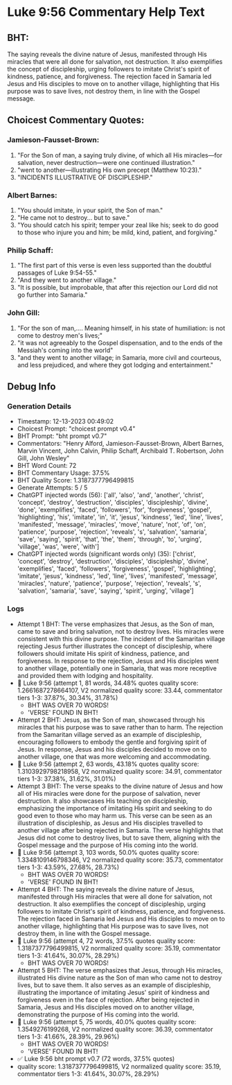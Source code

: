 # Luke 9:56 Commentary Help Text

## BHT:
The saying reveals the divine nature of Jesus, manifested through His miracles that were all done for salvation, not destruction. It also exemplifies the concept of discipleship, urging followers to imitate Christ's spirit of kindness, patience, and forgiveness. The rejection faced in Samaria led Jesus and His disciples to move on to another village, highlighting that His purpose was to save lives, not destroy them, in line with the Gospel message.

## Choicest Commentary Quotes:
### Jamieson-Fausset-Brown:
1. "For the Son of man, a saying truly divine, of which all His miracles—for salvation, never destruction—were one continued illustration."
2. "went to another—illustrating His own precept (Matthew 10:23)."
3. "INCIDENTS ILLUSTRATIVE OF DISCIPLESHIP."

### Albert Barnes:
1. "You should imitate, in your spirit, the Son of man."
2. "He came not to destroy... but to save."
3. "You should catch his spirit; temper your zeal like his; seek to do good to those who injure you and him; be mild, kind, patient, and forgiving."

### Philip Schaff:
1. "The first part of this verse is even less supported than the doubtful passages of Luke 9:54-55."
2. "And they went to another village."
3. "It is possible, but improbable, that after this rejection our Lord did not go further into Samaria."

### John Gill:
1. "For the son of man,.... Meaning himself, in his state of humiliation:
is not come to destroy men's lives;"
2. "it was not agreeably to the Gospel dispensation, and to the ends of the Messiah's coming into the world"
3. "and they went to another village; in Samaria, more civil and courteous, and less prejudiced, and where they got lodging and entertainment."


## Debug Info
### Generation Details
- Timestamp: 12-13-2023 00:49:02
- Choicest Prompt: "choicest prompt v0.4"
- BHT Prompt: "bht prompt v0.7"
- Commentators: "Henry Alford, Jamieson-Fausset-Brown, Albert Barnes, Marvin Vincent, John Calvin, Philip Schaff, Archibald T. Robertson, John Gill, John Wesley"
- BHT Word Count: 72
- BHT Commentary Usage: 37.5%
- BHT Quality Score: 1.3187377796499815
- Generate Attempts: 5 / 5
- ChatGPT injected words (56):
	['all', 'also', 'and', 'another', 'christ', 'concept', 'destroy', 'destruction', 'disciples', 'discipleship', 'divine', 'done', 'exemplifies', 'faced', 'followers', 'for', 'forgiveness', 'gospel', 'highlighting', 'his', 'imitate', 'in', 'it', 'jesus', 'kindness', 'led', 'line', 'lives', 'manifested', 'message', 'miracles', 'move', 'nature', 'not', 'of', 'on', 'patience', 'purpose', 'rejection', 'reveals', 's', 'salvation', 'samaria', 'save', 'saying', 'spirit', 'that', 'the', 'them', 'through', 'to', 'urging', 'village', 'was', 'were', 'with']
- ChatGPT injected words (significant words only) (35):
	['christ', 'concept', 'destroy', 'destruction', 'disciples', 'discipleship', 'divine', 'exemplifies', 'faced', 'followers', 'forgiveness', 'gospel', 'highlighting', 'imitate', 'jesus', 'kindness', 'led', 'line', 'lives', 'manifested', 'message', 'miracles', 'nature', 'patience', 'purpose', 'rejection', 'reveals', 's', 'salvation', 'samaria', 'save', 'saying', 'spirit', 'urging', 'village']

### Logs
- Attempt 1 BHT: The verse emphasizes that Jesus, as the Son of man, came to save and bring salvation, not to destroy lives. His miracles were consistent with this divine purpose. The incident of the Samaritan village rejecting Jesus further illustrates the concept of discipleship, where followers should imitate His spirit of kindness, patience, and forgiveness. In response to the rejection, Jesus and His disciples went to another village, potentially one in Samaria, that was more receptive and provided them with lodging and hospitality.
- 🔄 Luke 9:56 (attempt 1, 81 words, 34.48% quotes quality score: 1.2661687278664107, V2 normalized quality score: 33.44, commentator tiers 1-3: 37.87%, 30.34%, 31.78%) 
	- BHT WAS OVER 70 WORDS! 
	- 'VERSE' FOUND IN BHT!
- Attempt 2 BHT: Jesus, as the Son of man, showcased through his miracles that his purpose was to save rather than to harm. The rejection from the Samaritan village served as an example of discipleship, encouraging followers to embody the gentle and forgiving spirit of Jesus. In response, Jesus and his disciples decided to move on to another village, one that was more welcoming and accommodating.
- 🔄 Luke 9:56 (attempt 2, 63 words, 43.18% quotes quality score: 1.3103929798218958, V2 normalized quality score: 34.91, commentator tiers 1-3: 37.38%, 31.62%, 31.01%)
- Attempt 3 BHT: The verse speaks to the divine nature of Jesus and how all of His miracles were done for the purpose of salvation, never destruction. It also showcases His teaching on discipleship, emphasizing the importance of imitating His spirit and seeking to do good even to those who may harm us. This verse can be seen as an illustration of discipleship, as Jesus and His disciples travelled to another village after being rejected in Samaria. The verse highlights that Jesus did not come to destroy lives, but to save them, aligning with the Gospel message and the purpose of His coming into the world.
- 🔄 Luke 9:56 (attempt 3, 103 words, 50.0% quotes quality score: 1.3348109146798346, V2 normalized quality score: 35.73, commentator tiers 1-3: 43.59%, 27.68%, 28.73%) 
	- BHT WAS OVER 70 WORDS! 
	- 'VERSE' FOUND IN BHT!
- Attempt 4 BHT: The saying reveals the divine nature of Jesus, manifested through His miracles that were all done for salvation, not destruction. It also exemplifies the concept of discipleship, urging followers to imitate Christ's spirit of kindness, patience, and forgiveness. The rejection faced in Samaria led Jesus and His disciples to move on to another village, highlighting that His purpose was to save lives, not destroy them, in line with the Gospel message.
- 🔄 Luke 9:56 (attempt 4, 72 words, 37.5% quotes quality score: 1.3187377796499815, V2 normalized quality score: 35.19, commentator tiers 1-3: 41.64%, 30.07%, 28.29%) 
	- BHT WAS OVER 70 WORDS!
- Attempt 5 BHT: The verse emphasizes that Jesus, through His miracles, illustrated His divine nature as the Son of man who came not to destroy lives, but to save them. It also serves as an example of discipleship, illustrating the importance of imitating Jesus' spirit of kindness and forgiveness even in the face of rejection. After being rejected in Samaria, Jesus and His disciples moved on to another village, demonstrating the purpose of His coming into the world.
- 🔄 Luke 9:56 (attempt 5, 75 words, 40.0% quotes quality score: 1.3549276199268, V2 normalized quality score: 36.39, commentator tiers 1-3: 41.66%, 28.39%, 29.96%) 
	- BHT WAS OVER 70 WORDS! 
	- 'VERSE' FOUND IN BHT!
- ✅ Luke 9:56 bht prompt v0.7 (72 words, 37.5% quotes)
- quality score: 1.3187377796499815, V2 normalized quality score: 35.19, commentator tiers 1-3: 41.64%, 30.07%, 28.29%)